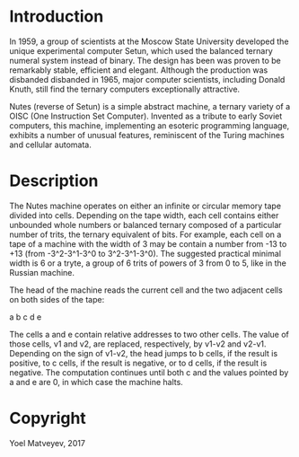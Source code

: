 # Introduction

In 1959, a group of scientists at the Moscow State University developed the unique experimental computer Setun, which used the balanced ternary numeral system instead of binary. The design has been was proven to be remarkably stable, efficient and elegant. Although the production was disbanded disbanded in 1965, major computer scientists, including Donald Knuth, still find the ternary computers exceptionally attractive.

Nutes (reverse of Setun) is a simple abstract machine, a ternary variety of a OISC (One Instruction Set Computer). Invented as a tribute to early Soviet computers,  this machine, implementing an esoteric programming language, exhibits a number of unusual features, reminiscent of the Turing machines and cellular automata.

# Description

The Nutes machine operates on either an infinite or circular memory tape divided into cells. Depending on the tape width, each cell contains either unbounded whole numbers or balanced ternary composed of a particular number of trits, the ternary equivalent of bits. For example, each cell on a tape of a machine with the width of 3 may be contain a number from -13 to +13 (from -3^2-3^1-3^0 to 3^2-3^1-3^0). The suggested practical minimal width is 6 or a tryte, a group of 6 trits of powers of 3 from 0 to 5, like in the Russian machine.

The head of the machine reads the current cell and the two adjacent cells on both sides of the tape:

a b c d e

The cells a and e contain relative addresses to two other cells. The value of those cells, v1 and v2, are replaced, respectively, by v1-v2 and v2-v1. Depending on the sign of v1-v2, the head jumps to b cells, if the result is positive, to c cells, if the result is negative, or to d cells, if the result is negative. The computation continues until both c and the values pointed by a and e are 0, in which case the machine halts.

# Copyright

Yoel Matveyev, 2017
